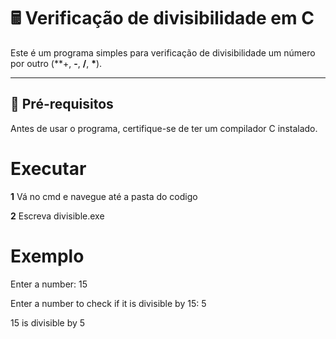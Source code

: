 # 🖩 Verificação de divisibilidade em C  

Este é um programa simples para verificação de divisibilidade um número por outro (**+, **-**, **/**, **\***).  

---

## 🔧 **Pré-requisitos**  

Antes de usar o programa, certifique-se de ter um compilador C instalado.
# **Executar**

**1** Vá no cmd e navegue até a pasta do codigo 

**2** Escreva divisible.exe

# **Exemplo**
Enter a number:  15

Enter a number to check if it is divisible by 15:  5

15 is divisible by 5

